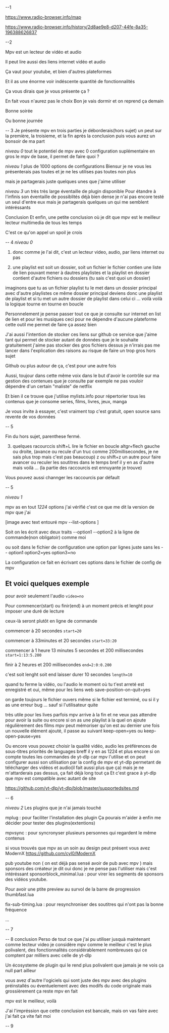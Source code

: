 --1

https://www.radio-browser.info/map

https://www.radio-browser.info/history/2d8ae9e8-d207-44fe-8a35-196388626837

--2

Mpv est un lecteur de vidéo et audio

Il peut lire aussi des liens internet vidéo et audio 

Ça vaut pour youtube, et bien d'autres plateformes 


Et il as une énorme voir indéscente quantité de fonctionnalités


Ça vous dirais que je vous présente ça ?

En fait vous n'aurez pas le choix 
Bon je vais dormir et on reprend ça demain

Bonne soirée

Ou bonne journée


-- 3
Je présente mpv en trois parties
je déborderais(hors sujet) un peut sur la première, la troisieme, et la fin après la conclusion
puis vous aurez un bonsoir de ma part

*niveau 0*
tout le potentiel de mpv 
avec 0 configuration suplémentaire
en gros le mpv de base, il permet de faire quoi ?


*niveau 1*
plus de 1000 options de configurations
Biensur je ne vous les  présenterais pas toutes 
et je ne les utilises pas toutes non plus

mais je partagerais juste quelques unes que j'aime utiliser


*niveau 3*
un très très large éventaille de plugin disponible
Pour étandre à l'infinis  son éventaille de possiblités déjà bien dense
je n'ai pas encore testé un seul d'entre eux 
mais je partagerais quelques un qui me semblent intéréssants



Conclusion
Et enfin, une petite conclusion où je dit que mpv est le meilleur lecteur multimedia de tous les temps

C'est ce qu'on appel un spoil je crois

-- 4
*niveau 0*

1. donc comme je l'ai  dit, c'est un lecteur video, audio, par liens internet ou pas

2. une playlist est soit un dossier, soit un fichier
le fichier contien une liste de lien pouvant mener à dautres playlistes
et la playlist en dossier contient d'autre fichiers ou dossiers (tu sais c'est quoi un dossier)

imaginons que tu as un fichier playlist
tu le met dans un dossier principal avec d'autre playlistes
ce même dossier  principal deviens donc une playlist de playlist
et si tu met un autre dossier de playlist dans celui ci
... voilà voilà la logique tourne en tourne en boucle


Personnelement je pense passer tout ce que je consulte sur internet en list de lien
et pour les musiques
ceci pour ne dépendre d'aucune plateforme
cette outil me permet de faire ça assez bien

J'ai aussi l'intention de stocker ces liens sur github
ce service que j'aime tant qui permet de stocker autant de données que je le souhaite gratuitement
j'aime pas stocker des gros fichiers dessus
je n'irrais pas me lancer dans l'explication des raisons au risque de faire un trop gros hors sujet

Github ou plus autour de ça, c'est pour une autre fois


Aussi, toujour dans cette même voix
dans le but d'avoir le contrôle sur ma gestion des contenues que je consulte
par exemple ne pas vouloir dépendre d'un certain "maliste" de netflix

Et bien
il ce trouve que j'utilise mylists.info
pour répertorier tous les contenus que je consome
series, films, livres, jeux, manga

Je vous invite à essayer, c'est vraiment top
c'est gratuit, open source sans revente de vos données




-- 5




Fin du hors sujet, parenthese fermé.


3. quelques racourccis
shift+L lire le fichier en boucle
altgr+flech gauche ou droite, (avance ou recule d'un truc comme 200millisecondes, je ne sais plus trop mais c'est pas beaucoup)
z ou shift+z un autre pour faire avancer ou reculer les soutitres dans le temps
bref il y en as d'autre mais voilà ... (la partie des raccourcis est ennuyante je trouve)

Vous pouvez aussi channger les raccourcis par défault


-- 5

*niveau 1*

mpv as en tout *1224* options
j'ai vérifié
c'est ce que me dit la version de mpv que j'ai

[image avec text entouré  mpv --list-options ]


Soit on les écrit avec deux traits
--option1 --option2 à la ligne de commande(non obligatoir)
comme moi

ou soit dans le fichier de configuration
une option par lignes juste sans les --
option1
option2=yes
option3=no

La configuration ce fait en écrivant ces options dans le fichier de config de mpv




## Et voici quelques exemple

pour avoir seulement l'audio
`video=no`



Pour commencer(start) ou finir(end) à un moment précis
et lenght pour imposer une duré de lecture

ceux-là seront plutôt en ligne de commande

commencer à 20 secondes
`start=20`

commencer à 33minutes et 20 secondes
`start=33:20`

commencer à 1 heure 13 minutes 5 secondes et 200 millisecondes
`start=1:13:5.200`

finir à 2 heures et 200 millisecondes
`end=2:0:0.200`

c'est soit lenght soit end
laisser durer 10 secondes
`length=10`




quand tu ferme la vidéo, ou l'audio
le moment où tu t'est arreté est enregistré
et oui, même pour les liens web
save-position-on-quit=yes


on garde toujours le fichier ouvers
même si le fichier est terminé, ou si il y as une erreur bug ...
sauf si l'utilisateur quite

très utile pour les lives
parfois mpv arrive à la fin et ne veux pas attendre pour avoir la suite
ou encore si on as une playlist à la quel on ajoute régulièrement des films
mpv peut mémoriser qu'on est au dernier
une fois un nouvelle élément ajouté, il passe au suivant
keep-open=yes
ou
keep-open-pause=yes


Ou encore vous pouvez choisir la qualité vidéo, audio
les préférences de sous-titres
priorités de languages
breff il y en as 1224
et plus encore
si on compte toutes les commandes de yt-dlp car mpv l'utilise
et on peut configurer aussi son utilisation par la config de mpv
et yt-dlp permetant de télécharger des vidéos et audio(il fait aussi plus que ça)
mais je ne m'attarderais pas dessus, ça fait déjà long tout ça
Et c'est grace à yt-dlp que mpv est compatible avec autant de site

https://github.com/yt-dlp/yt-dlp/blob/master/supportedsites.md

-- 6


*niveau 2*
Les plugins que je n'ai jamais touché


mplug : pour faciliter l'installation des plugin
Ça pourais m'aider à enfin me décider pour tester des plugins(extentions)

mpvsync : pour syncronyser plusieurs personnes qui regardent le même contenus

si vous trouvés que mpv as
un soin au design peut présent
vous avez ModernX
https://github.com/cyl0/ModernX

pub youtube non ( on est déjà pas sensé avoir de pub avec mpv )
mais sponsors des créateur je dit oui
donc je ne pense pas l'utiliser mais c'est intéréssant
sponsorblock_minimal.lua : pour virer les segments de sponsors des vidéos youtube.


Pour avoir une ptite preview au survol de la barre de progression
thumbfast.lua 

fix-sub-timing.lua : pour resynchroniser des soutitres qui n'ont pas la bonne fréquence



...


-- 7


-- 8
conclusion
Perso de tout ce que j'ai pu utiliser jusquà maintenant comme lecteur video
je considère mpv comme le meilleur
c'est le plus polivalent,
des fonctionnalités considérablement nombreuses
qui ce comptent par milliers avec celle de yt-dlp

Un écosysteme de plugin qui le rend plus polivalent que jamais
je ne vois ça null part ailleur

vous avez d'autre l'ogiciels
qui sont juste des mpv avec des plugins préinstallés
ou éventuelement avec des modifs du code originale
mais grossièrement ça reste mpv en fait

mpv est le meilleur, voilà

J'ai l'impréssion que cette conclusion est bancale,
mais on vas faire avec
j'ai fait ça vite fait moi






-- 9

